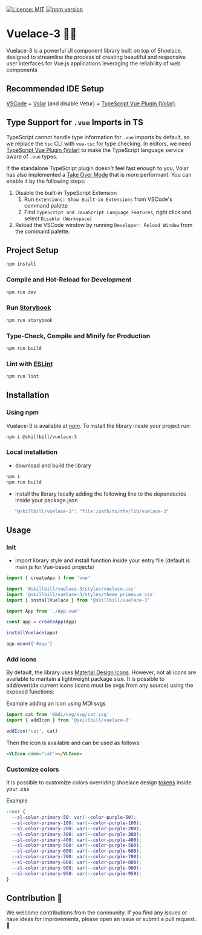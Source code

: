 [![License: MIT](https://img.shields.io/badge/License-MIT-yellow.svg)](https://opensource.org/licenses/MIT)
[![npm version](https://badge.fury.io/js/@skillbill%2Fvuelace-3.svg)](https://badge.fury.io/js/@skillbill%2Fvuelace-3)

# Vuelace-3 🎨✨

Vuelace-3 is a powerful UI component library built on top of Shoelace, designed to streamline the process of creating beautiful and responsive user interfaces for Vue.js applications leveraging the reliability of web components

## Recommended IDE Setup

[VSCode](https://code.visualstudio.com/) + [Volar](https://marketplace.visualstudio.com/items?itemName=Vue.volar) (and disable Vetur) + [TypeScript Vue Plugin (Volar)](https://marketplace.visualstudio.com/items?itemName=Vue.vscode-typescript-vue-plugin).

## Type Support for `.vue` Imports in TS

TypeScript cannot handle type information for `.vue` imports by default, so we replace the `tsc` CLI with `vue-tsc` for type checking. In editors, we need [TypeScript Vue Plugin (Volar)](https://marketplace.visualstudio.com/items?itemName=Vue.vscode-typescript-vue-plugin) to make the TypeScript language service aware of `.vue` types.

If the standalone TypeScript plugin doesn't feel fast enough to you, Volar has also implemented a [Take Over Mode](https://github.com/johnsoncodehk/volar/discussions/471#discussioncomment-1361669) that is more performant. You can enable it by the following steps:

1. Disable the built-in TypeScript Extension
   1. Run `Extensions: Show Built-in Extensions` from VSCode's command palette
   2. Find `TypeScript and JavaScript Language Features`, right click and select `Disable (Workspace)`
2. Reload the VSCode window by running `Developer: Reload Window` from the command palette.

## Project Setup

```sh
npm install
```

### Compile and Hot-Reload for Development

```sh
npm run dev
```

### Run [Storybook](https://storybook.js.org/)

```sh
npm run storybook
```

### Type-Check, Compile and Minify for Production

```sh
npm run build
```

### Lint with [ESLint](https://eslint.org/)

```sh
npm run lint
```

## Installation

### Using npm

Vuelace-3 is available at [npm](https://www.npmjs.com/package/@skillbill/vuelace-3). To install the library inside your project run:

```sh
npm i @skillbill/vuelace-3
```

### Local installation

- download and build the library

```sh
npm i
npm run build
```

- install the library locally adding the following line to the dependecies inside your package.json

```js
   "@skillbill/vuelace-3": "file:/path/to/the/lib/vuelace-3"
```

## Usage

### Init

- import library style and install function inside your entry file (default is main.js for Vue-based projects)

```js
import { createApp } from 'vue'

import '@skillbill/vuelace-3/styles/vuelace.css'
import '@skillbill/vuelace-3/styles/theme_primevue.css'
import { installVuelace } from '@skillbill/vuelace-3'

import App from './App.vue'

const app = createApp(App)

installVuelace(app)

app.mount('#app')
```

### Add icons

By default, the library uses [Material Design Icons](https://pictogrammers.com/library/mdi/).
However, not all icons are available to mantain a lightweight package size.
It is possible to add/override current icons (icons must be svgs from any source) using the exposed functions:

Example adding an icon using MDI svgs

```js
import cat from '@mdi/svg/svg/cat.svg'
import { addIcon } from '@skillbill/vuelace-3'

addIcon('cat', cat)
```

Then the icon is available and can be used as follows:

```html
<VLIcon name="cat"></VLIcon>
```

### Customize colors

It is possible to customize colors overriding shoelace design [tokens](https://shoelace.style/getting-started/customizing) inside your .css

Example

```css
:root {
  --sl-color-primary-50: var(--color-purple-50);
  --sl-color-primary-100: var(--color-purple-100);
  --sl-color-primary-200: var(--color-purple-200);
  --sl-color-primary-300: var(--color-purple-300);
  --sl-color-primary-400: var(--color-purple-400);
  --sl-color-primary-500: var(--color-purple-500);
  --sl-color-primary-600: var(--color-purple-600);
  --sl-color-primary-700: var(--color-purple-700);
  --sl-color-primary-800: var(--color-purple-800);
  --sl-color-primary-900: var(--color-purple-900);
  --sl-color-primary-950: var(--color-purple-950);
}
```

## Contribution 🤝

We welcome contributions from the community. If you find any issues or have ideas for improvements, please open an issue or submit a pull request. 🤝
